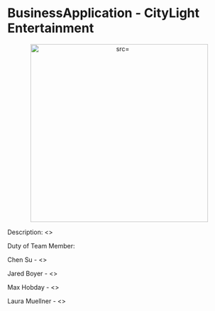 # BusinessApplication - CityLight Entertainment

<p align="center">
    <img
      alt=
      src=
      width="400"
    />
</p>

Description: <>


Duty of Team Member:

Chen Su           -  <>

Jared Boyer       -  <>

Max Hobday        -  <>

Laura Muellner   -  <>
